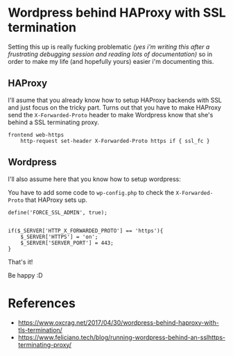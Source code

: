# Wordpress behind HAProxy with SSL termination

Setting this up is really fucking problematic *(yes i'm writing this after a frustrating debugging session and reading lots of documentation)* so in order to make my life (and hopefully yours) easier i'm documenting this.

## HAProxy

I'll asume that you already know how to setup HAProxy backends with SSL and just focus on the tricky part. Turns out that you have to make HAProxy send the `X-Forwarded-Proto` header to make Wordpress know that she's behind a SSL terminating proxy.

```
frontend web-https
    http-request set-header X-Forwarded-Proto https if { ssl_fc }
```


## Wordpress

I'll also assume here that you know how to setup wordpress:

You have to add some code to `wp-config.php` to check the `X-Forwarded-Proto` that HAProxy sets up.

```
define('FORCE_SSL_ADMIN', true);


if($_SERVER['HTTP_X_FORWARDED_PROTO'] == 'https'){
    $_SERVER['HTTPS'] = 'on';
    $_SERVER['SERVER_PORT'] = 443;
}
```

That's it!

Be happy :D

# References
* https://www.oxcrag.net/2017/04/30/wordpress-behind-haproxy-with-tls-termination/
* https://www.feliciano.tech/blog/running-wordpress-behind-an-sslhttps-terminating-proxy/
